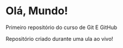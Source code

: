 # Olá, Mundo!
 Primeiro repositório do curso de Git E GitHub

 Repositório criado durante uma ula ao vivo!
